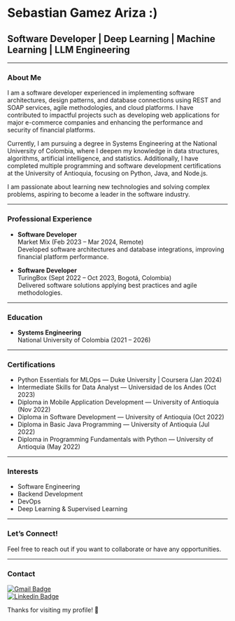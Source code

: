 # Sebastian Gamez Ariza :)

## Software Developer | Deep Learning | Machine Learning | LLM Engineering

---

### About Me

I am a software developer experienced in implementing software architectures, design patterns, and database connections using REST and SOAP services, agile methodologies, and cloud platforms. I have contributed to impactful projects such as developing web applications for major e-commerce companies and enhancing the performance and security of financial platforms.

Currently, I am pursuing a degree in Systems Engineering at the National University of Colombia, where I deepen my knowledge in data structures, algorithms, artificial intelligence, and statistics. Additionally, I have completed multiple programming and software development certifications at the University of Antioquia, focusing on Python, Java, and Node.js.

I am passionate about learning new technologies and solving complex problems, aspiring to become a leader in the software industry.

---

### Professional Experience

- **Software Developer**  
  Market Mix (Feb 2023 – Mar 2024, Remote)  
  Developed software architectures and database integrations, improving financial platform performance.

- **Software Developer**  
  TuringBox (Sept 2022 – Oct 2023, Bogotá, Colombia)  
  Delivered software solutions applying best practices and agile methodologies.

---

### Education

- **Systems Engineering**  
  National University of Colombia (2021 – 2026)

---

### Certifications

- Python Essentials for MLOps — Duke University | Coursera (Jan 2024)  
- Intermediate Skills for Data Analyst — Universidad de los Andes (Oct 2023)  
- Diploma in Mobile Application Development — University of Antioquia (Nov 2022)  
- Diploma in Software Development — University of Antioquia (Oct 2022)  
- Diploma in Basic Java Programming — University of Antioquia (Jul 2022)  
- Diploma in Programming Fundamentals with Python — University of Antioquia (May 2022)

---

### Interests

- Software Engineering  
- Backend Development  
- DevOps  
- Deep Learning & Supervised Learning

---

### Let’s Connect!

Feel free to reach out if you want to collaborate or have any opportunities.

---

### Contact

[![Gmail Badge](https://img.shields.io/badge/-juan.gamez1001@gmail.com-c14438?style=flat-square&logo=Gmail&logoColor=white&link=mailto:juan.gamez1001@gmail.com)](mailto:juan.gamez1001@gmail.com)  
[![Linkedin Badge](https://img.shields.io/badge/-Sebastian-blue?style=flat-square&logo=Linkedin&logoColor=white&link=https://www.linkedin.com/in/sebastian-gamez-ariza-0963b7228/)](https://www.linkedin.com/in/sebastian-gamez-ariza-0963b7228/)

Thanks for visiting my profile! 🚀
